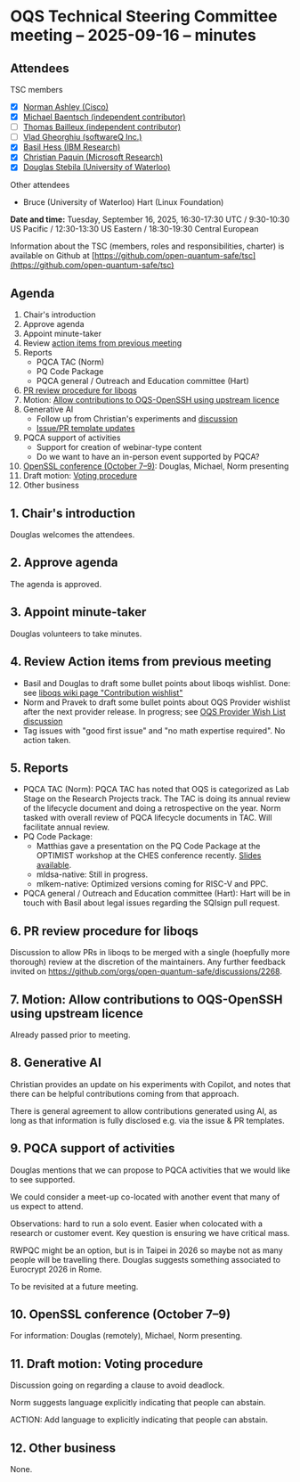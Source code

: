 # OQS Technical Steering Committee meeting – 2025-09-16 – minutes

## Attendees

TSC members

- [x] [Norman Ashley (Cisco)](https://github.com/ashman-p)
- [x] [Michael Baentsch (independent contributor)](https://github.com/baentsch)
- [ ] [Thomas Bailleux (independent contributor)](https://github.com/zadlg)
- [ ] [Vlad Gheorghiu (softwareQ Inc.)](https://github.com/vsoftco)
- [x] [Basil Hess (IBM Research)](https://github.com/bhess)
- [x] [Christian Paquin (Microsoft Research)](https://github.com/christianpaquin)
- [x] [Douglas Stebila (University of Waterloo)](https://github.com/dstebila)

Other attendees

- Bruce (University of Waterloo) Hart (Linux Foundation)

**Date and time:** Tuesday, September 16, 2025, 16:30-17:30 UTC / 9:30-10:30 US Pacific / 12:30-13:30 US Eastern / 18:30-19:30 Central European

Information about the TSC (members, roles and responsibilities, charter) is available on Github at [https://github.com/open-quantum-safe/tsc](https://github.com/open-quantum-safe/tsc)

## Agenda

1. Chair's introduction
2. Approve agenda
3. Appoint minute-taker
4. Review [action items from previous meeting](https://github.com/open-quantum-safe/tsc/blob/main/meetings/2025-08-12/minutes.md)
5. Reports
    - PQCA TAC (Norm)
    - PQ Code Package
    - PQCA general / Outreach and Education committee (Hart)
6. [PR review procedure for liboqs](https://github.com/orgs/open-quantum-safe/discussions/2268)
7. Motion: [Allow contributions to OQS-OpenSSH using upstream licence](https://github.com/open-quantum-safe/tsc/pull/204)
8. Generative AI
    - Follow up from Christian's experiments and [discussion](https://github.com/orgs/open-quantum-safe/discussions/2253)
    - [Issue/PR template updates](https://github.com/open-quantum-safe/liboqs/pull/2269)
9. PQCA support of activities
    - Support for creation of webinar-type content
    - Do we want to have an in-person event supported by PQCA?
10. [OpenSSL conference (October 7–9)](https://openssl-conference.org/): Douglas, Michael, Norm presenting
11. Draft motion: [Voting procedure](https://github.com/open-quantum-safe/tsc/pull/205)
12. Other business

## 1. Chair's introduction

Douglas welcomes the attendees.

## 2. Approve agenda

The agenda is approved.

## 3. Appoint minute-taker

Douglas volunteers to take minutes.

## 4. Review Action items from previous meeting

- Basil and Douglas to draft some bullet points about liboqs wishlist. Done: see [liboqs wiki page "Contribution wishlist"](https://github.com/open-quantum-safe/liboqs/wiki/Contribution-wishlist)
- Norm and Pravek to draft some bullet points about OQS Provider wishlist after the next provider release. In progress; see [OQS Provider Wish List discussion](https://github.com/open-quantum-safe/oqs-provider/discussions/701)
- Tag issues with "good first issue" and "no math expertise required". No action taken.

## 5. Reports

- PQCA TAC (Norm): PQCA TAC has noted that OQS is categorized as Lab Stage on the Research Projects track. The TAC is doing its annual review of the lifecycle document and doing a retrospective on the year.
  Norm tasked with overall review of PQCA lifecycle documents in TAC. Will facilitate annual review.
- PQ Code Package:
  - Matthias gave a presentation on the PQ Code Package at the OPTIMIST workshop at the CHES conference recently. [Slides available](https://kannwischer.eu/talks/20250914_optimist.pdf).
  - mldsa-native: Still in progress.
  - mlkem-native: Optimized versions coming for RISC-V and PPC.
- PQCA general / Outreach and Education committee (Hart): Hart will be in touch with Basil about legal issues regarding the SQIsign pull request.

## 6. PR review procedure for liboqs

Discussion to allow PRs in liboqs to be merged with a single (hoepfully more thorough) review at the discretion of the maintainers. Any further feedback invited on https://github.com/orgs/open-quantum-safe/discussions/2268.

## 7. Motion: Allow contributions to OQS-OpenSSH using upstream licence

Already passed prior to meeting.

## 8. Generative AI

Christian provides an update on his experiments with Copilot, and notes that there can be helpful contributions coming from that approach.

There is general agreement to allow contributions generated using AI, as long as that information is fully disclosed e.g. via the issue & PR templates.

## 9. PQCA support of activities

Douglas mentions that we can propose to PQCA activities that we would like to see supported.

We could consider a meet-up co-located with another event that many of us expect to attend.

Observations: hard to run a solo event. Easier when colocated with a research or customer event. Key question is ensuring we have critical mass.

RWPQC might be an option, but is in Taipei in 2026 so maybe not as many people will be travelling there. Douglas suggests something associated to Eurocrypt 2026 in Rome.

To be revisited at a future meeting.

## 10. OpenSSL conference (October 7–9)

For information: Douglas (remotely), Michael, Norm presenting.

## 11. Draft motion: Voting procedure

Discussion going on regarding a clause to avoid deadlock.

Norm suggests language explicitly indicating that people can abstain.

ACTION: Add language to explicitly indicating that people can abstain.

## 12. Other business

None.
